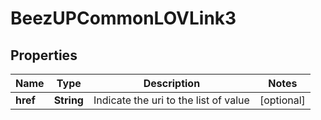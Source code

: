 
# BeezUPCommonLOVLink3

## Properties
Name | Type | Description | Notes
------------ | ------------- | ------------- | -------------
**href** | **String** | Indicate the uri to the list of value |  [optional]



